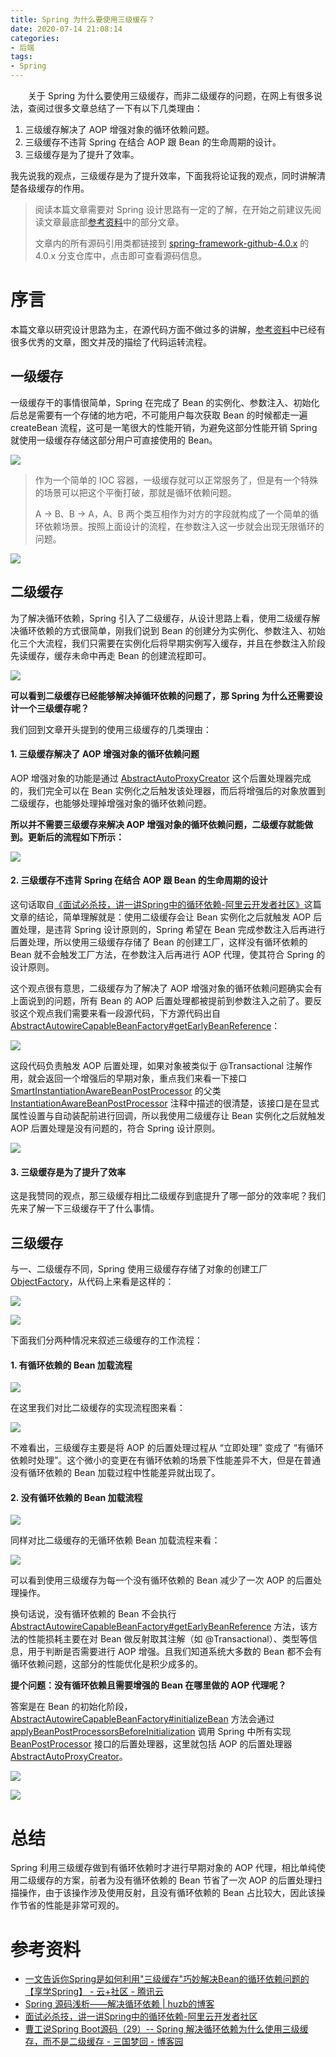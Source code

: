 ```yaml
---
title: Spring 为什么要使用三级缓存？
date: 2020-07-14 21:08:14
categories: 
- 后端
tags: 
- Spring
---
```


&emsp;&emsp;关于 Spring 为什么要使用三级缓存，而非二级缓存的问题，在网上有很多说法，查阅过很多文章总结了一下有以下几类理由：

1. 三级缓存解决了 AOP 增强对象的循环依赖问题。
2. 三级缓存不违背 Spring 在结合 AOP 跟 Bean 的生命周期的设计。
3. 三级缓存是为了提升了效率。

我先说我的观点，三级缓存是为了提升效率，下面我将论证我的观点，同时讲解清楚各级缓存的作用。

> 阅读本篇文章需要对 Spring 设计思路有一定的了解，在开始之前建议先阅读文章最底部[参考资料](#参考资料)中的部分文章。
> 
> 文章内的所有源码引用类都链接到 [spring-framework-github-4.0.x](https://github.com/spring-projects/spring-framework/tree/4.0.x) 的 4.0.x 分支仓库中，点击即可查看源码信息。

# 序言

本篇文章以研究设计思路为主，在源代码方面不做过多的讲解，[参考资料](#参考资料)中已经有很多优秀的文章，图文并茂的描绘了代码运转流程。

## 一级缓存

一级缓存干的事情很简单，Spring 在完成了 Bean 的实例化、参数注入、初始化后总是需要有一个存储的地方吧，不可能用户每次获取 Bean 的时候都走一遍 createBean 流程，这可是一笔很大的性能开销，为避免这部分性能开销 Spring 就使用一级缓存存储这部分用户可直接使用的 Bean。

![](https://resources.chenjianhui.site/20200714150158.png)

> 作为一个简单的 IOC 容器，一级缓存就可以正常服务了，但是有一个特殊的场景可以把这个平衡打破，那就是循环依赖问题。
> 
> A -> B、B -> A，A、B 两个类互相作为对方的字段就构成了一个简单的循环依赖场景。按照上面设计的流程，在参数注入这一步就会出现无限循环的问题。

![](https://resources.chenjianhui.site/20200714151914.png)

## 二级缓存

为了解决循环依赖，Spring 引入了二级缓存，从设计思路上看，使用二级缓存解决循环依赖的方式很简单，刚我们说到 Bean 的创建分为实例化、参数注入、初始化三个大流程，我们只需要在实例化后将早期实例写入缓存，并且在参数注入阶段先读缓存，缓存未命中再走 Bean 的创建流程即可。

![](https://resources.chenjianhui.site/20200714151509.png)

**可以看到二级缓存已经能够解决掉循环依赖的问题了，那 Spring 为什么还需要设计一个三级缓存呢？**

我们回到文章开头提到的使用三级缓存的几类理由：

#### 1. 三级缓存解决了 AOP 增强对象的循环依赖问题

AOP 增强对象的功能是通过 [AbstractAutoProxyCreator](https://github.com/spring-projects/spring-framework/blob/4.0.x/spring-aop/src/main/java/org/springframework/aop/framework/autoproxy/AbstractAutoProxyCreator.java) 这个后置处理器完成的，我们完全可以在 Bean 实例化之后触发该处理器，而后将增强后的对象放置到二级缓存，也能够处理掉增强对象的循环依赖问题。

**所以并不需要三级缓存来解决 AOP 增强对象的循环依赖问题，二级缓存就能做到。更新后的流程如下所示：**

![](https://resources.chenjianhui.site/20200714164141.png)

#### 2. 三级缓存不违背 Spring 在结合 AOP 跟 Bean 的生命周期的设计

这句话取自[《面试必杀技，讲一讲Spring中的循环依赖-阿里云开发者社区》](https://developer.aliyun.com/article/766880)这篇文章的结论，简单理解就是：使用二级缓存会让 Bean 实例化之后就触发 AOP 后置处理，是违背 Spring 设计原则的，Spring 希望在 Bean 完成参数注入后再进行后置处理，所以使用三级缓存存储了 Bean 的创建工厂，这样没有循环依赖的 Bean 就不会触发工厂方法，在参数注入后再进行 AOP 代理，使其符合 Spring 的设计原则。

这个观点很有意思，二级缓存为了解决了 AOP 增强对象的循环依赖问题确实会有上面说到的问题，所有 Bean 的 AOP 后置处理都被提前到参数注入之前了。要反驳这个观点我们需要来看一段源代码，下方源代码出自[AbstractAutowireCapableBeanFactory#getEarlyBeanReference](https://github.com/spring-projects/spring-framework/blob/4.0.x/spring-beans/src/main/java/org/springframework/beans/factory/support/AbstractAutowireCapableBeanFactory.java#L790)：

![](https://resources.chenjianhui.site/20200714160636.png)

这段代码负责触发 AOP 后置处理，如果对象被类似于 @Transactional 注解作用，就会返回一个增强后的早期对象，重点我们来看一下接口 [SmartInstantiationAwareBeanPostProcessor](https://github.com/spring-projects/spring-framework/blob/4.0.x/spring-beans/src/main/java/org/springframework/beans/factory/config/SmartInstantiationAwareBeanPostProcessor.java) 的父类 [InstantiationAwareBeanPostProcessor](https://github.com/spring-projects/spring-framework/blob/4.0.x/spring-beans/src/main/java/org/springframework/beans/factory/config/InstantiationAwareBeanPostProcessor.java) 注释中描述的很清楚，该接口是在显式属性设置与自动装配前进行回调，所以我使用二级缓存让 Bean 实例化之后就触发 AOP 后置处理是没有问题的，符合 Spring 设计原则。

![](https://resources.chenjianhui.site/20200714160522.png)

#### 3. 三级缓存是为了提升了效率

这是我赞同的观点，那三级缓存相比二级缓存到底提升了哪一部分的效率呢？我们先来了解一下三级缓存干了什么事情。

## 三级缓存

与一、二级缓存不同，Spring 使用三级缓存存储了对象的创建工厂 [ObjectFactory](https://github.com/spring-projects/spring-framework/blob/4.0.x/spring-beans/src/main/java/org/springframework/beans/factory/ObjectFactory.java)，从代码上来看是这样的：

![](https://resources.chenjianhui.site/20200714162428.png)

![](https://resources.chenjianhui.site/20200714162432.png)

下面我们分两种情况来叙述三级缓存的工作流程：

#### 1. 有循环依赖的 Bean 加载流程

![](https://resources.chenjianhui.site/20200714170847.png)

在这里我们对比二级缓存的实现流程图来看：

![](https://resources.chenjianhui.site/20200714164141.png)

不难看出，三级缓存主要是将 AOP 的后置处理过程从 “立即处理” 变成了 “有循环依赖时处理”。这个微小的变更在有循环依赖的场景下性能差异不大，但是在普通没有循环依赖的 Bean 加载过程中性能差异就出现了。

#### 2. 没有循环依赖的 Bean 加载流程

![](https://resources.chenjianhui.site/20200714175142.png)

同样对比二级缓存的无循环依赖 Bean 加载流程来看：

![](https://resources.chenjianhui.site/20200714175132.png)

可以看到使用三级缓存为每一个没有循环依赖的 Bean 减少了一次 AOP 的后置处理操作。

换句话说，没有循环依赖的 Bean 不会执行 [AbstractAutowireCapableBeanFactory#getEarlyBeanReference](https://github.com/spring-projects/spring-framework/blob/4.0.x/spring-beans/src/main/java/org/springframework/beans/factory/support/AbstractAutowireCapableBeanFactory.java#L790) 方法，该方法的性能损耗主要在对 Bean 做反射取其注解（如 @Transactional）、类型等信息，用于判断是否需要进行 AOP 增强。且我们知道系统大多数的 Bean 都不会有循环依赖问题，这部分的性能优化是积少成多的。

**提个问题：没有循环依赖且需要增强的 Bean 在哪里做的 AOP 代理呢？**

答案是在 Bean 的初始化阶段，[AbstractAutowireCapableBeanFactory#initializeBean](https://github.com/spring-projects/spring-framework/blob/4.0.x/spring-beans/src/main/java/org/springframework/beans/factory/support/AbstractAutowireCapableBeanFactory.java#L1513) 方法会通过 [applyBeanPostProcessorsBeforeInitialization](https://github.com/spring-projects/spring-framework/blob/4.0.x/spring-beans/src/main/java/org/springframework/beans/factory/support/AbstractAutowireCapableBeanFactory.java#L400) 调用 Spring 中所有实现 [BeanPostProcessor](https://github.com/spring-projects/spring-framework/blob/4.0.x/spring-beans/src/main/java/org/springframework/beans/factory/config/BeanPostProcessor.java) 接口的后置处理器，这里就包括 AOP 的后置处理器 [AbstractAutoProxyCreator](https://github.com/spring-projects/spring-framework/blob/4.0.x/spring-aop/src/main/java/org/springframework/aop/framework/autoproxy/AbstractAutoProxyCreator.java)。

![](https://resources.chenjianhui.site/20200714173151.png)

![](https://resources.chenjianhui.site/20200714173448.png)

# 总结

Spring 利用三级缓存做到有循环依赖时才进行早期对象的 AOP 代理，相比单纯使用二级缓存的方案，前者为没有循环依赖的 Bean 节省了一次 AOP 的后置处理扫描操作，由于该操作涉及使用反射，且没有循环依赖的 Bean 占比较大，因此该操作节省的性能是非常可观的。


# 参考资料

* [一文告诉你Spring是如何利用"三级缓存"巧妙解决Bean的循环依赖问题的【享学Spring】 - 云+社区 - 腾讯云](https://cloud.tencent.com/developer/article/1497692)
* [Spring 源码浅析——解决循环依赖 | huzb的博客](https://huzb.me/2019/03/11/Spring%E6%BA%90%E7%A0%81%E6%B5%85%E6%9E%90%E2%80%94%E2%80%94%E8%A7%A3%E5%86%B3%E5%BE%AA%E7%8E%AF%E4%BE%9D%E8%B5%96/)
* [面试必杀技，讲一讲Spring中的循环依赖-阿里云开发者社区](https://developer.aliyun.com/article/766880)
* [曹工说Spring Boot源码（29）-- Spring 解决循环依赖为什么使用三级缓存，而不是二级缓存 - 三国梦回 - 博客园](https://www.cnblogs.com/grey-wolf/p/13034371.html)